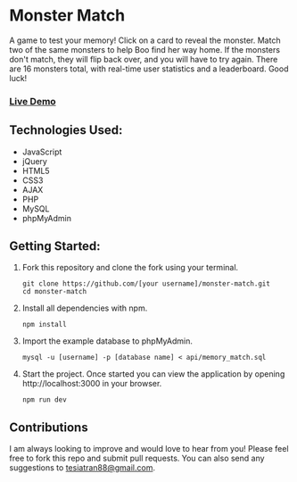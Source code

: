 # Monster Match

A game to test your memory! Click on a card to reveal the monster. Match two of the same monsters to help Boo find her way home. If the monsters don't match, they will flip back over, and you will have to try again. There are 16 monsters total, with real-time user statistics and a leaderboard. Good luck!

### [Live Demo](http://monstermatch.tesiatran.com/)

## Technologies Used:

- JavaScript
- jQuery
- HTML5
- CSS3
- AJAX
- PHP
- MySQL
- phpMyAdmin

## Getting Started:

1. Fork this repository and clone the fork using your terminal.

    ```shell
    git clone https://github.com/[your username]/monster-match.git
    cd monster-match
    ```

2. Install all dependencies with npm.

    ```shell
    npm install
    ```

3. Import the example database to phpMyAdmin.

    ```shell
    mysql -u [username] -p [database name] < api/memory_match.sql
    ```

4. Start the project. Once started you can view the application by opening http://localhost:3000 in your browser.

    ```shell
    npm run dev
    ```

## Contributions

I am always looking to improve and would love to hear from you! Please feel free to fork this repo and submit pull requests. You can also send any suggestions to [tesiatran88@gmail.com](mailto:tesiatran88@gmail.com).
